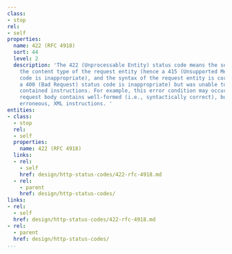 ```yaml
---
class:
- stop
rel:
- self
properties:
  name: 422 (RFC 4918)
  sort: 44
  level: 2
  description: 'The 422 (Unprocessable Entity) status code means the server understands
    the content type of the request entity (hence a 415 (Unsupported Media Type) status
    code is inappropriate), and the syntax of the request entity is correct (thus
    a 400 (Bad Request) status code is inappropriate) but was unable to process the
    contained instructions. For example, this error condition may occur if an XML
    request body contains well-formed (i.e., syntactically correct), but semantically
    erroneous, XML instructions. '
entities:
- class:
  - stop
  rel:
  - self
  properties:
    name: 422 (RFC 4918)
  links:
  - rel:
    - self
    href: design/http-status-codes/422-rfc-4918.md
  - rel:
    - parent
    href: design/http-status-codes/
links:
- rel:
  - self
  href: design/http-status-codes/422-rfc-4918.md
- rel:
  - parent
  href: design/http-status-codes/
...
```

